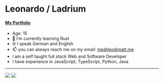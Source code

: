 # Leonardo / Ladrium

#### **[My Portfolio](https://leodimatt.me)**

- Age: 15
- 🌱 I’m currently learning Rust
- 🌐 I speak German and English
- 📫 you can always reach me on my email: me@leodimatt.me
- I am a self taught full stack Web and Software Developer
- I have experience in JavaScript, TypeScript, Python, Java
---
<img src="https://github-readme-stats.vercel.app/api?username=Ladrium&show_icons=true&hide_border=true&theme=tokyonight"/>
<img src="https://github-readme-stats.vercel.app/api/top-langs/?username=anuraghazra&layout=compact"/>
